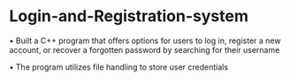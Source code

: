 # Login-and-Registration-system
• Built a C++ program that offers options for users to log in, register a new account, or recover a forgotten password by searching for their username

• The program utilizes file handling to store user credentials 
